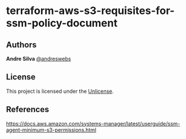 # terraform-aws-s3-requisites-for-ssm-policy-document

[//]: # (BEGIN_TF_DOCS)

[//]: # (END_TF_DOCS)


## Authors

**Andre Silva** [@andreswebs](https://github.com/andreswebs)


## License

This project is licensed under the [Unlicense](UNLICENSE.md).


## References

<https://docs.aws.amazon.com/systems-manager/latest/userguide/ssm-agent-minimum-s3-permissions.html>
